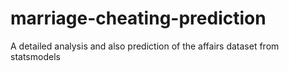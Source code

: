 # marriage-cheating-prediction

A detailed analysis and also prediction of the affairs dataset from statsmodels
